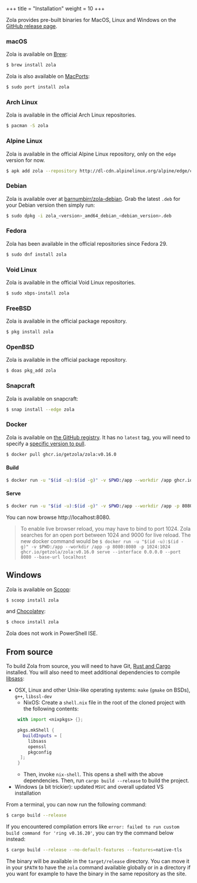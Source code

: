 +++
title = "Installation"
weight = 10
+++

Zola provides pre-built binaries for MacOS, Linux and Windows on the
[GitHub release page](https://github.com/getzola/zola/releases).

### macOS

Zola is available on [Brew](https://brew.sh):

```sh
$ brew install zola
```

Zola is also available on [MacPorts](https://www.macports.org):

```sh
$ sudo port install zola
```

### Arch Linux

Zola is available in the official Arch Linux repositories.

```sh
$ pacman -S zola
```

### Alpine Linux

Zola is available in the official Alpine Linux repository, only on the `edge` version for now.

```sh
$ apk add zola --repository http://dl-cdn.alpinelinux.org/alpine/edge/community/
```

### Debian

Zola is available over at [barnumbirr/zola-debian](https://github.com/barnumbirr/zola-debian).
Grab the latest `.deb` for your Debian version then simply run:

```sh
$ sudo dpkg -i zola_<version>_amd64_debian_<debian_version>.deb
```

### Fedora

Zola has been available in the official repositories since Fedora 29.

```sh
$ sudo dnf install zola
```

### Void Linux

Zola is available in the official Void Linux repositories.

```sh
$ sudo xbps-install zola
```

### FreeBSD

Zola is available in the official package repository.

```sh
$ pkg install zola
```

### OpenBSD

Zola is available in the official package repository.

```sh
$ doas pkg_add zola
```

### Snapcraft

Zola is available on snapcraft:

```sh
$ snap install --edge zola
```

### Docker

Zola is available on [the GitHub registry](https://github.com/getzola/zola/pkgs/container/zola).
It has no `latest` tag, you will need to specify a [specific version to pull](https://github.com/getzola/zola/pkgs/container/zola/versions).

```sh
$ docker pull ghcr.io/getzola/zola:v0.16.0
```

#### Build

```sh
$ docker run -u "$(id -u):$(id -g)" -v $PWD:/app --workdir /app ghcr.io/getzola/zola:v0.16.0 build
```

#### Serve

```sh
$ docker run -u "$(id -u):$(id -g)" -v $PWD:/app --workdir /app -p 8080:8080 ghcr.io/getzola/zola:v0.16.0 serve --interface 0.0.0.0 --port 8080 --base-url localhost
```

You can now browse http://localhost:8080.

> To enable live browser reload, you may have to bind to port 1024. Zola searches for an open
> port between 1024 and 9000 for live reload. The new docker command would be
> `$ docker run -u "$(id -u):$(id -g)" -v $PWD:/app --workdir /app -p 8080:8080 -p 1024:1024 ghcr.io/getzola/zola:v0.16.0 serve --interface 0.0.0.0 --port 8080 --base-url localhost`

## Windows

Zola is available on [Scoop](https://scoop.sh):

```sh
$ scoop install zola
```

and [Chocolatey](https://chocolatey.org/):

```sh
$ choco install zola
```

Zola does not work in PowerShell ISE.

## From source
To build Zola from source, you will need to have Git, [Rust and Cargo](https://www.rust-lang.org/)
installed. You will also need to meet additional dependencies to compile [libsass](https://github.com/sass/libsass):

- OSX, Linux and other Unix-like operating systems: `make` (`gmake` on BSDs), `g++`, `libssl-dev`
  - NixOS: Create a `shell.nix` file in the root of the cloned project with the following contents:
  ```nix
   with import <nixpkgs> {};

   pkgs.mkShell {
     buildInputs = [
       libsass
       openssl
       pkgconfig
    ];
   }
  ```
  - Then, invoke `nix-shell`. This opens a shell with the above dependencies. Then, run `cargo build --release` to build the project.
- Windows (a bit trickier): updated `MSVC` and overall updated VS installation

From a terminal, you can now run the following command:

```sh
$ cargo build --release
```

If you encountered compilation errors like `error: failed to run custom build command for 'ring v0.16.20'`, you can try the command below instead:

```sh
$ cargo build --release --no-default-features --features=native-tls
```

The binary will be available in the `target/release` directory. You can move it in your `$PATH` to have the
`zola` command available globally or in a directory if you want for example to have the binary in the
same repository as the site.
